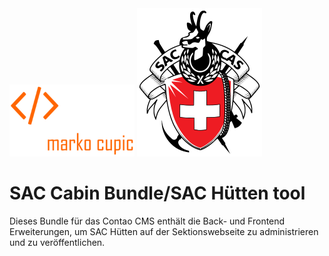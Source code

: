 <div>
<img src="docs/images/logo.png" width="200">
<img src="docs/images/sac_logo.png" width="200">
</div>

# SAC Cabin Bundle/SAC Hütten tool
Dieses Bundle für das Contao CMS enthält die Back- und Frontend
 Erweiterungen, um SAC Hütten auf der Sektionswebseite zu administrieren und zu veröffentlichen.

